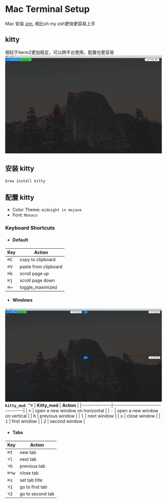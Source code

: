 # Mac Terminal Setup
Mac 安装 [zim](https://github.com/zimfw/zimfw), 相比oh my zsh更快更容易上手
## kitty
相较于iterm2更加稳定，可以跨平台使用，配置也更容易  
![kitty](./docs/screenshots/kitty_1.png) 
## 安装 kitty
```
brew install kitty
```
## 配置 kitty
- Color Theme: `midnight in mojave` 
- Font: `Monaco` 
### Keyboard Shortcuts
- #### Default
| **Key**       | **Action**           |
|---------------|----------------------|
| <kbd>⌘C</kbd> | copy to clipboard    |
| <kbd>⌘V</kbd> | paste from clipboard |
| <kbd>⌘k</kbd> | scroll page up       |
| <kbd>⌘j</kbd> | scroll page down     |
| <kbd>⌘↩</kbd> | toggle_maximized     |
- #### Windows
![splitwindows](./docs/screenshots/kitty_2.png) 
**`kitty_mod`**: <kbd>^⌘</kbd> 
| **Kitty_mod** | **Action**                      |
|---------------|---------------------------------|
| <kbd>=</kbd>  | open a new window on horizontal |
| <kbd>-</kbd>  | open a new window on vertical   |
| <kbd>h</kbd>  | previous window                 |
| <kbd>l</kbd>  | next window                     |
| <kbd>x</kbd>  | close window                    |
| <kbd>1</kbd>  | first window                    |
| <kbd>2</kbd>  | second window                   |
- #### Tabs
| **Key**        | **Action**       |
|----------------|------------------|
| <kbd>⌘t</kbd>  | new tab          |
| <kbd>⌥l</kbd>  | next tab         |
| <kbd>⌥h</kbd>  | previous tab     |
| <kbd>⌘⌥w</kbd> | close tab        |
| <kbd>⌘s</kbd>  | set tab title    |
| <kbd>⌥1</kbd>  | go to first tab  |
| <kbd>⌥2</kbd>  | go to second tab |
